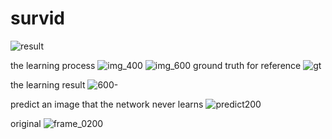 # survid
![result](https://user-images.githubusercontent.com/38833796/158219136-08bc490b-46f3-4acf-bb3e-fd60c0479438.png)

the learning process
![img_400](https://user-images.githubusercontent.com/38833796/158224827-3fa6a5f6-03f9-405f-a904-cd4e0fcf9e5a.png)
![img_600](https://user-images.githubusercontent.com/38833796/158224876-f3a06e02-9e01-46df-b0c2-f17682d88fbd.png)
ground truth for reference
![gt](https://user-images.githubusercontent.com/38833796/158225639-61efc6d8-508b-4d9d-aeab-5399fe21826f.png)

the learning result
![600-](https://user-images.githubusercontent.com/38833796/158982878-4e5945b4-f591-4877-9501-71996e16e646.png)

predict an image that the network never learns
![predict200](https://user-images.githubusercontent.com/38833796/158983128-9fb890e4-7fff-44fb-819e-3f679eccd150.png)

original
![frame_0200](https://user-images.githubusercontent.com/38833796/158983498-1c356a36-5e4b-4b4d-a618-b65af06e9abd.png)



